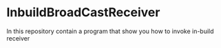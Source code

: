 # InbuildBroadCastReceiver
In this repository contain a program that show you how to invoke in-build receiver 
